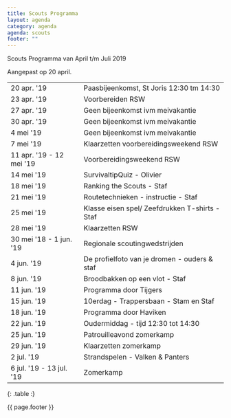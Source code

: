 ```yaml
---
title: Scouts Programma
layout: agenda
category: agenda
agenda: scouts
footer: ""
---
```


Scouts Programma van April t/m Juli 2019

Aangepast op 20 april.

| | |
|---|---|
| 20 apr. '19 | Paasbijeenkomst, St Joris 12:30 tm 14:30 |
| 23 apr. '19 | Voorbereiden RSW |
| 27 apr. '19 | Geen bijeenkomst ivm meivakantie |
| 30 apr. '19 | Geen bijeenkomst ivm meivakantie |
| 4 mei '19 | Geen bijeenkomst ivm meivakantie |
| 7 mei '19 | Klaarzetten voorbereidingsweekend RSW |
| 11 apr. '19 - 12 mei '19 | Voorbereidingsweekend RSW |
| 14 mei '19 | SurvivaltipQuiz - Olivier |
| 18 mei '19 | Ranking the Scouts - Staf |
| 21 mei '19 | Routetechnieken - instructie - Staf |
| 25 mei '19 | Klasse eisen spel/ Zeefdrukken T-shirts - Staf |
| 28 mei '19 | Klaarzetten RSW |
| 30 mei '18 - 1 jun. '19 | Regionale scoutingwedstrijden |
| 4 jun. '19 | De profielfoto van je dromen - ouders & staf |
| 8 jun. '19 | Broodbakken op een vlot - Staf |
| 11 jun. '19 | Programma door Tijgers |
| 15 jun. '19 | 10erdag - Trappersbaan - Stam en Staf |
| 18 jun. '19 | Programma door Haviken |
| 22 jun. '19 | Oudermiddag - tijd 12:30 tot 14:30 |
| 25 jun. '19 | Patrouilleavond zomerkamp |
| 29 jun. '19 | Klaarzetten zomerkamp |
| 2 jul. '19 | Strandspelen - Valken & Panters |
| 6 jul. '19 - 13 jul. '19 | Zomerkamp |
{: .table :}

{{ page.footer }}
